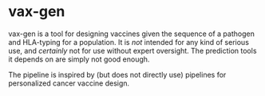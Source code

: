 # vax-gen

vax-gen is a tool for designing vaccines given the sequence of a pathogen and HLA-typing for a population. It is *not* intended for any kind of serious use, and *certainly* not for use without expert oversight. The prediction tools it depends on are simply not good enough.

The pipeline is inspired by (but does not directly use) pipelines for personalized cancer vaccine design.